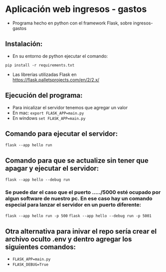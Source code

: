 # Aplicación web ingresos - gastos
- Programa hecho en python con el framework Flask, sobre ingresos-gastos

## Instalación:
- En su entorno de python ejecutar el comando:
```
pip install -r requirements.txt
```
- Las librerías utilizadas Flask en https://flask.palletsprojects.com/en/2/2.x/

## Ejecución del programa:
- Para inicalizar el servidor tenemos que agregar un valor
- En mac: ```export FLASK_APP=main.py```
- En windows ```set FLASK_APP=main.py```

## Comando para ejecutar el servidor:
```flask --app hello run```
## Comando para que se actualize sin tener que apagar y ejecutar el servidor:
```flask --app hello --debug run```
### Se puede dar el caso que el puerto ...../5000 esté ocupado por algun software de nuestro pc. En ese caso hay un comando especial para lanzar el servidor en un puerto diferente:
```flask --app hello run -p 500```
```flask --app hello --debug run -p 5001```
## Otra alternativa para inivar el repo sería crear el archivo oculto .env y dentro agregar los siguientes comandos:
- ```FLASK_APP=main.py```
- ```FLASK_DEBUG=True```